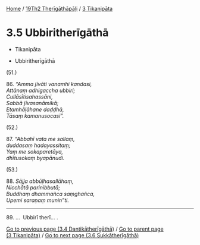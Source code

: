 
[Home](/) / [19Th2 Therīgāthāpāḷi](...md) / [3 Tikanipāta](../19Th2/3.md)

# 3.5 Ubbiritherīgāthā

* Tikanipāta

* Ubbiritherīgāthā

(51.)

86\. _“Amma jīvāti vanamhi kandasi,_  
_Attānaṃ adhigaccha ubbiri;_  
_Cullāsītisahassāni,_  
_Sabbā jīvasanāmikā;_  
_Etamhāḷāhane daḍḍhā,_  
_Tāsaṃ kamanusocasi”._  


(52.)

87\. _“Abbahī vata me sallaṃ,_  
_duddasaṃ hadayassitaṃ;_  
_Yaṃ me sokaparetāya,_  
_dhītusokaṃ byapānudi._  


(53.)

88\. _Sājja abbūḷhasallāhaṃ,_  
_Nicchātā parinibbutā;_  
_Buddhaṃ dhammañca saṃghañca,_  
_Upemi saraṇaṃ munin”ti._  


---

89\. …  Ubbirī therī… .



[Go to previous page (3.4 Dantikātherīgāthā)](3.4.md) / [Go to parent page (3 Tikanipāta)](../19Th2/3.md) / [Go to next page (3.6 Sukkātherīgāthā)](3.6.md)


